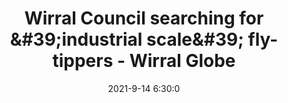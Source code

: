 ---
"title": "Wirral Council searching for &amp;#39;industrial scale&amp;#39; fly-tippers - Wirral Globe"
"date": "2021-9-14 6:30:0"
"feed_name": "GOOGLENEWSINDUSTRIAL"
"feed_website": "https://news.google.com/search?q=industrial%2Bincident&hl=en-US&gl=US&ceid=US:en"
"feed_rss": "https://news.google.com/rss/search?q=industrial%2Bincident&hl=en-US&gl=US&ceid=US:en"
"link": "https://www.wirralglobe.co.uk/news/19578053.wirral-council-searching-industrial-scale-fly-tippers/"
"file": "_posts/2021-1-1-78419d934ba81fb0ce96b982fb8466c59ebd5891.md"
"accident": "0"
"drilling": "0"
---